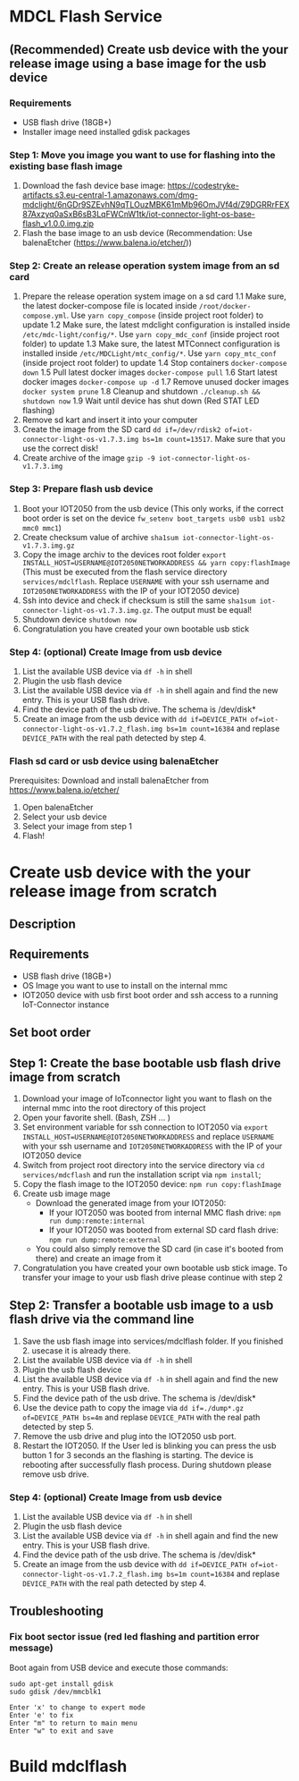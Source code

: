# MDCL Flash Service

## (Recommended) Create usb device with the your release image using a base image for the usb device

### Requirements

- USB flash drive (18GB+)
- Installer image need installed gdisk packages

### Step 1: Move you image you want to use for flashing into the existing base flash image

1. Download the fash device base image: https://codestryke-artifacts.s3.eu-central-1.amazonaws.com/dmg-mdclight/6nGDr9SZEvhN9qTLOuzMBK61mMb96OmJVf4d/Z9DGRRrFEX87Axzyq0aSxB6sB3LqFWCnW1tk/iot-connector-light-os-base-flash_v1.0.0.img.zip
2. Flash the base image to an usb device (Recommendation: Use balenaEtcher (https://www.balena.io/etcher/))

### Step 2: Create an release operation system image from an sd card

1. Prepare the release operation system image on a sd card
   1.1 Make sure, the latest docker-compose file is located inside `/root/docker-compose.yml`. Use `yarn copy_compose` (inside project root folder) to update
   1.2 Make sure, the latest mdclight configuration is installed inside `/etc/mdc-light/config/*`. Use `yarn copy_mdc_conf` (inside project root folder) to update
   1.3 Make sure, the latest MTConnect configuration is installed inside `/etc/MDCLight/mtc_config/*`. Use `yarn copy_mtc_conf` (inside project root folder) to update
   1.4 Stop containers `docker-compose down`
   1.5 Pull latest docker images `docker-compose pull`
   1.6 Start latest docker images `docker-compose up -d`
   1.7 Remove unused docker images `docker system prune`
   1.8 Cleanup and shutdown `./cleanup.sh && shutdown now`
   1.9 Wait until device has shut down (Red STAT LED flashing)
2. Remove sd kart and insert it into your computer
3. Create the image from the SD card `dd if=/dev/rdisk2 of=iot-connector-light-os-v1.7.3.img bs=1m count=13517`. Make sure that you use the correct disk!
4. Create archive of the image `gzip -9 iot-connector-light-os-v1.7.3.img`

### Step 3: Prepare flash usb device

1. Boot your IOT2050 from the usb device (This only works, if the correct boot order is set on the device `fw_setenv boot_targets usb0 usb1 usb2 mmc0 mmc1`)
2. Create checksum value of archive `sha1sum iot-connector-light-os-v1.7.3.img.gz`
3. Copy the image archiv to the devices root folder `export INSTALL_HOST=USERNAME@IOT2050NETWORKADDRESS && yarn copy:flashImage` (This must be executed from the flash service directory `services/mdclflash`. Replace `USERNAME` with your ssh username and `IOT2050NETWORKADDRESS` with the IP of your IOT2050 device)
4. Ssh into device and check if checksum is still the same `sha1sum iot-connector-light-os-v1.7.3.img.gz`. The output must be equal!
5. Shutdown device `shutdown now`
6. Congratulation you have created your own bootable usb stick

### Step 4: (optional) Create Image from usb device

1. List the available USB device via `df -h` in shell
2. Plugin the usb flash device
3. List the available USB device via `df -h` in shell again and find the new entry. This is your USB flash drive.
4. Find the device path of the usb drive. The schema is /dev/disk\*
5. Create an image from the usb device with `dd if=DEVICE_PATH of=iot-connector-light-os-v1.7.2_flash.img bs=1m count=16384` and replase `DEVICE_PATH` with the real path detected by step 4.

### Flash sd card or usb device using balenaEtcher

Prerequisites: Download and install balenaEtcher from https://www.balena.io/etcher/

1. Open balenaEtcher
2. Select your usb device
3. Select your image from step 1
4. Flash!

# Create usb device with the your release image from scratch

## Description

## Requirements

- USB flash drive (18GB+)
- OS Image you want to use to install on the internal mmc
- IOT2050 device with usb first boot order and ssh access to a running IoT-Connector instance

## Set boot order

## Step 1: Create the base bootable usb flash drive image from scratch

1.  Download your image of IoTconnector light you want to flash on the internal mmc into the root directory of this project
2.  Open your favorite shell. (Bash, ZSH ... )
3.  Set environment variable for ssh connection to IOT2050 via `export INSTALL_HOST=USERNAME@IOT2050NETWORKADDRESS`
    and replace `USERNAME` with your ssh username and `IOT2050NETWORKADDRESS` with the IP of your IOT2050 device
4.  Switch from project root directory into the service directory via `cd services/mdcflash` and run the installation script via `npm install`;
5.  Copy the flash image to the IOT2050 device: `npm run copy:flashImage`
6.  Create usb image mage
    - Download the generated image from your IOT2050:
      - If your IOT2050 was booted from internal MMC flash drive: `npm run dump:remote:internal`
      - If your IOT2050 was booted from external SD card flash drive: `npm run dump:remote:external`
    - You could also simply remove the SD card (in case it's booted from there) and create an image from it
7.  Congratulation you have created your own bootable usb stick image. To transfer your image to your usb flash drive please continue with step 2

## Step 2: Transfer a bootable usb image to a usb flash drive via the command line

1.  Save the usb flash image into services/mdclflash folder. If you finished 2. usecase it is already there.
2.  List the available USB device via `df -h` in shell
3.  Plugin the usb flash device
4.  List the available USB device via `df -h` in shell again and find the new entry. This is your USB flash drive.
5.  Find the device path of the usb drive. The schema is /dev/disk\*
6.  Use the device path to copy the image via `dd if=./dump*.gz of=DEVICE_PATH bs=4m` and replase `DEVICE_PATH` with the real path detected by step 5.
7.  Remove the usb drive and plug into the IOT2050 usb port.
8.  Restart the IOT2050. If the User led is blinking you can press the usb button 1 for 3 seconds an the flashing is starting. The device is rebooting after successfully flash process. During shutdown please remove usb drive.

### Step 4: (optional) Create Image from usb device

1. List the available USB device via `df -h` in shell
2. Plugin the usb flash device
3. List the available USB device via `df -h` in shell again and find the new entry. This is your USB flash drive.
4. Find the device path of the usb drive. The schema is /dev/disk\*
5. Create an image from the usb device with `dd if=DEVICE_PATH of=iot-connector-light-os-v1.7.2_flash.img bs=1m count=16384` and replase `DEVICE_PATH` with the real path detected by step 4.

## Troubleshooting

### Fix boot sector issue (red led flashing and partition error message)

Boot again from USB device and execute those commands:

```
sudo apt-get install gdisk
sudo gdisk /dev/mmcblk1

Enter 'x' to change to expert mode
Enter 'e' to fix
Enter "m" to return to main menu
Enter "w" to exit and save
```

# Build mdclflash
